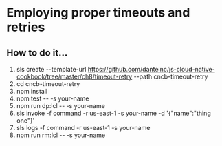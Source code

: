 # Employing proper timeouts and retries

## How to do it...
1. sls create --template-url https://github.com/danteinc/js-cloud-native-cookbook/tree/master/ch8/timeout-retry --path cncb-timeout-retry
2. cd cncb-timeout-retry
3. npm install
4. npm test -- -s your-name
5. npm run dp:lcl -- -s your-name
6. sls invoke -f command -r us-east-1 -s your-name -d '{"name":"thing one"}'
7. sls logs -f command -r us-east-1 -s your-name
8. npm run rm:lcl -- -s your-name
